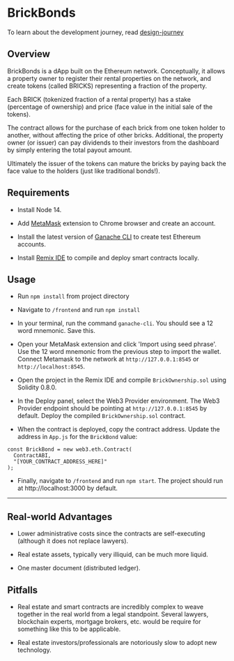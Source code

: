# BrickBonds 

To learn about the development journey, read [design-journey](documents/design-journey.md)
## Overview

BrickBonds is a dApp built on the Ethereum network. Conceptually, it allows a property owner to register their rental properties on the network, and create tokens (called BRICKS) representing a fraction of the property.

Each BRICK (tokenized fraction of a rental property) has a stake (percentage of ownership) and price (face value in the initial sale of the tokens).

The contract allows for the purchase of each brick from one token holder to another, without affecting the price of other bricks. Additional, the property owner (or issuer) can pay dividends to their investors from the dashboard by simply entering the total payout amount. 

Ultimately the issuer of the tokens can mature the bricks by paying back the face value to the holders (just like traditional bonds!).

## Requirements

- Install Node 14.

- Add [MetaMask](https://metamask.io/) extension to Chrome browser and create an account.

- Install the latest version of [Ganache CLI](https://docs.nethereum.com/en/latest/ethereum-and-clients/ganache-cli/) to create test Ethereum accounts.

- Install [Remix IDE](https://github.com/ethereum/remix-desktop/releases) to compile and deploy smart contracts locally.


## Usage

- Run ```npm install``` from project directory
  
- Navigate to `/frontend` and run ```npm install```

- In your terminal, run the command `ganache-cli`. You should see a 12 word mnemonic. Save this. 

- Open your MetaMask extension and click 'Import using seed phrase'. Use the 12 word mnemonic from the previous step to import the wallet. Connect Metamask to the network at `http://127.0.0.1:8545` or `http://localhost:8545`.

- Open the project in the Remix IDE and compile `BrickOwnership.sol` using Solidity 0.8.0.

- In the Deploy panel, select the Web3 Provider environment. The Web3 Provider endpoint should be pointing at `http://127.0.0.1:8545` by default. Deploy the compiled `BrickOwnership.sol` contract.

- When the contract is deployed, copy the contract address. Update the address in `App.js` for the `BrickBond` value:

```
const BrickBond = new web3.eth.Contract(
  ContractABI,
  "[YOUR_CONTRACT_ADDRESS_HERE]"
);
```

- Finally, navigate to `/frontend` and run `npm start`. The project should run at http://localhost:3000 by default.
  
--- 

## Real-world Advantages

- Lower administrative costs since the contracts are self-executing (although it does not replace lawyers).
  
-  Real estate assets, typically very illiquid, can be much more liquid.

- One master document (distributed ledger).

## Pitfalls

- Real estate and smart contracts are incredibly complex to weave together in the real world from a legal standpoint. Several lawyers, blockchain experts, mortgage brokers, etc. would be require for something like this to be applicable.

- Real estate investors/professionals are notoriously slow to adopt new technology.